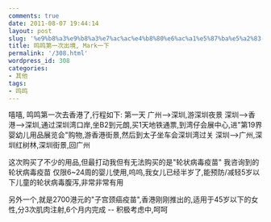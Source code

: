 ```yaml
---
comments: true
date: 2011-08-07 19:44:14
layout: post
slug: '%e9%b8%a3%e9%b8%a3%e7%ac%ac%e4%b8%80%e6%ac%a1%e5%87%ba%e5%a2%83-mark%e4%b8%80%e4%b8%8b'
title: 鸣鸣第一次出境, Mark一下
permalink: '/308.html'
wordpress_id: 308
categories:
- 其他
tags:
- 鸣鸣
---
```


嘻嘻, 鸣鸣第一次去香港了,行程如下:
第一天
广州-->深圳,游深圳夜景
深圳-->香港-->深圳,通过深圳湾口岸,坐B2到元朗,买1天地铁通票,到湾仔会展中心,进"第19界婴幼儿用品展览会"购物,游香港街景,然后到太子坐车会深圳湾过关
深圳-->广州,深圳红树林,深圳街景,回广州

这次购买了不少的用品,但最打动我但有无法购买的是"轮状病毒疫苗"
我咨询到的轮状病毒疫苗 仅限6~24周的婴儿使用,呜呜,我女儿已经半岁了,能预防/减轻5岁以下儿童的轮状病毒腹泻,非常非常有用

另外一个,就是2700港元的"子宫颈癌疫苗",香港刚刚推出的,适用于45岁以下的女性,分3次肌肉注射,6个月内完成 -- 积极考虑中,呵呵
